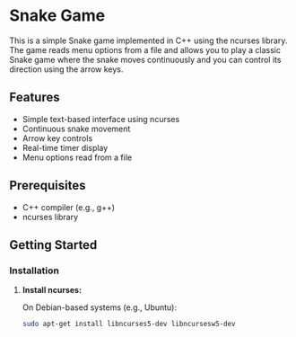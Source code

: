 # Snake Game

This is a simple Snake game implemented in C++ using the ncurses library. The game reads menu options from a file and allows you to play a classic Snake game where the snake moves continuously and you can control its direction using the arrow keys.

## Features

- Simple text-based interface using ncurses
- Continuous snake movement
- Arrow key controls
- Real-time timer display
- Menu options read from a file

## Prerequisites

- C++ compiler (e.g., g++)
- ncurses library

## Getting Started

### Installation

1. **Install ncurses:**
   
   On Debian-based systems (e.g., Ubuntu):
   ```sh
   sudo apt-get install libncurses5-dev libncursesw5-dev

